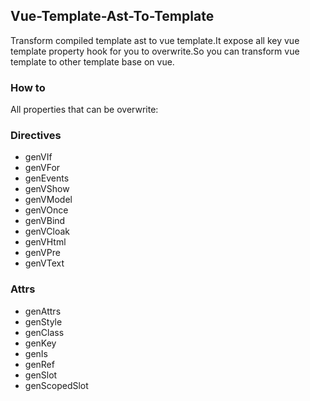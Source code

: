## Vue-Template-Ast-To-Template

Transform compiled template ast to vue template.It expose all key vue template property hook for you to overwrite.So you can transform vue template to other template base on vue.


### How to


All properties that can be overwrite:

### Directives

* genVIf
* genVFor
* genEvents
* genVShow
* genVModel
* genVOnce
* genVBind
* genVCloak
* genVHtml
* genVPre
* genVText

### Attrs

* genAttrs
* genStyle
* genClass
* genKey
* genIs
* genRef
* genSlot
* genScopedSlot
